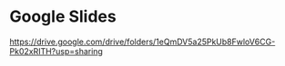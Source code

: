 # Google Slides
https://drive.google.com/drive/folders/1eQmDV5a25PkUb8FwloV6CG-Pk02xRITH?usp=sharing
